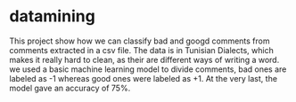 # datamining
This project show how we can classify bad and googd comments from comments extracted in a csv file. 
The data is in Tunisian  Dialects, which makes it really hard to clean,
as their are different ways of writing a word. 
we used a basic machine learning model to divide comments, bad ones are labeled as -1 whereas good ones were labeled as +1.
At the very last, the model gave an accuracy of 75%.  
